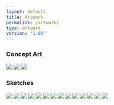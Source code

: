 ```yaml
---
layout: default
title: Artwork
permalink: /artwork/
type: artwork
version: "1.00"
---
```


### Concept Art
<img src="/img/concept_art/kheku.PNG" />
<img src="/img/concept_art/nmonar.jpg" />
<img src="/img/concept_art/temple_of_order_attempt3.jpg" />

### Sketches
<img src="/img/sketches/kheku_sketch.jpg" />
<img src="/img/sketches/enuuru1.jpg" />
<img src="/img/sketches/enuuru_2.jpg" />
<img src="/img/sketches/hoplite_female.jpg" />
<img src="/img/sketches/hoplite_male.jpg" />
<img src="/img/sketches/steed.jpg" />
<img src="/img/sketches/warez_dealer.jpg" />
<img src="/img/sketches/warmount.jpg" />
<img src="/img/sketches/temple_of_chaos_attempt1.jpg" />
<img src="/img/sketches/the_two_temples.jpg" />
<img src="/img/sketches/golem_boss.jpg" />
<img src="/img/sketches/many_face_golem.jpg" />
<img src="/img/sketches/senate_attempt2.jpg" />
<img src="/img/sketches/witch_doctor.jpg" />